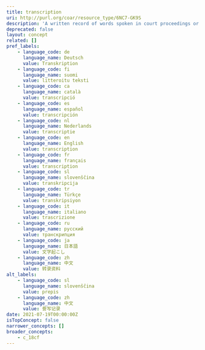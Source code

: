 ```yaml
---
title: transcription
uri: http://purl.org/coar/resource_type/6NC7-GK9S
description: 'A written record of words spoken in court proceedings or in a speech, interview, broadcast, or sound recording. [Source: Adapted from https://products.abc-clio.com/ODLIS/odlis_t.aspx]'
deprecated: false
layout: concept
related: []
pref_labels:
    - language_code: de
      language_name: Deutsch
      value: Transkription
    - language_code: fi
      language_name: suomi
      value: litteroitu teksti
    - language_code: ca
      language_name: català
      value: transcripció
    - language_code: es
      language_name: español
      value: transcripción
    - language_code: nl
      language_name: Nederlands
      value: transcriptie
    - language_code: en
      language_name: English
      value: transcription
    - language_code: fr
      language_name: français
      value: transcription
    - language_code: sl
      language_name: slovenščina
      value: transkripcija
    - language_code: tr
      language_name: Türkçe
      value: transkripsiyon
    - language_code: it
      language_name: italiano
      value: trascrizione
    - language_code: ru
      language_name: русский
      value: транскрипция
    - language_code: ja
      language_name: 日本語
      value: 文字起こし
    - language_code: zh
      language_name: 中文
      value: 转录资料
alt_labels:
    - language_code: sl
      language_name: slovenščina
      value: prepis
    - language_code: zh
      language_name: 中文
      value: 誊写记录
date: 2021-07-19T00:00:00Z
isTopConcept: false
narrower_concepts: []
broader_concepts:
    - c_18cf
---
```


